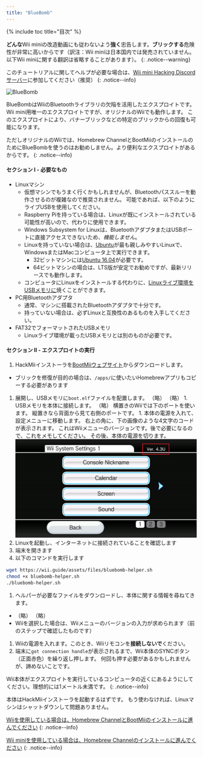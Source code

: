 ```yaml
---
title: "BlueBomb"
---
```


{% include toc title="目次" %}

**どんな**Wii miniの改造動画にも従わないよう**強く**忠告します。**ブリックする**危険性が非常に高いからです（訳注：Wii miniは日本国内では発売されていません。以下Wii miniに関する翻訳は省略することがあります）。
{: .notice--warning}

このチュートリアルに関してヘルプが必要な場合は、[Wii mini Hacking Discordサーバー](https://discord.gg/6ryxnkS)に参加してください（推奨）
{: .notice--info}

![BlueBomb](/images/bluebomb.png)

BlueBombはWiiのBluetoothライブラリの欠陥を活用したエクスプロイトです。 Wii mini用唯一のエクスプロイトですが、オリジナルのWiiでも動作します。 このエクスプロイトにより、バナーブリックなどの特定のブリックからの回復も可能になります。

ただしオリジナルのWiiでは、Homebrew ChannelとBootMiiのインストールのためにBlueBombを使うのはお勧めしません。より便利なエクスプロイトがあるからです。
{: .notice--info}

#### セクション I - 必要なもの
- Linuxマシン
  - 仮想マシンでもうまく行くかもしれませんが、Bluetoothパススルーを動作させるのが複雑なので推奨されません。 可能であれば、以下のようにライブUSBを使用してください。
  - Raspberry Piを持っている場合は、Linuxが既にインストールされている可能性が高いので、代わりに使用できます。
  - Windows Subsystem for Linuxは、BluetoothアダプタまたはUSBポートに直接アクセスできないため、*機能しません*。
  - Linuxを持っていない場合は、[Ubuntu](https://ubuntu.com/download/desktop)が最も親しみやすいLinuxで、WindowsまたはMacコンピュータ上で実行できます。
    - 32ビットマシンには[Ubuntu 16.04](http://releases.ubuntu.com/16.04/)が必要です。
    - 64ビットマシンの場合は、LTS版が安定でお勧めですが、最新リリースでも動作します。
  - コンピュータにLinuxをインストールする代わりに、[Linuxライブ環境をUSBメモリに](https://ubuntu.com/tutorials/tutorial-create-a-usb-stick-on-windows#1-overview)焼くことができます。
- PC用Bluetoothアダプタ
  - 通常、マシンに搭載されたBluetoothアダプタで十分です。
  - 持っていない場合は、必ずLinuxと互換性のあるものを入手してください。
- FAT32でフォーマットされたUSBメモリ
  - Linuxライブ環境が載ったUSBメモリとは別のものが必要です。

#### セクション II - エクスプロイトの実行
1. HackMiiインストーラを[BootMiiウェブサイト](https://bootmii.org/download/)からダウンロードします。
- ブリックを修復が目的の場合は、`/apps/`に使いたいHomebrewアプリもコピーする必要があります
1. 展開し、USBメモリに`boot.elf`ファイルを配置します。
（略） （略） 1. USBメモリを本体に接続します。 （略） 横置きのWiiでは下のポートを使います。 縦置きなら背面から見て右側のポートです。 1. 本体の電源を入れて、設定メニューに移動します。 右上の角に、下の画像のような4文字のコードが表示されます。 これはWiiメニューのバージョンです。後で必要になるので、これをメモしてください。 その後、本体の電源を切ります。 ![システムメニューバージョン](/images/Wii/SystemMenuVersion.png)
1. Linuxを起動し、インターネットに接続されていることを確認します
1. 端末を開きます
1. 以下のコマンドを実行します
```bash
wget https://wii.guide/assets/files/bluebomb-helper.sh
chmod +x bluebomb-helper.sh
./bluebomb-helper.sh
```
1. ヘルパーが必要なファイルをダウンロードし、本体に関する情報を尋ねてきます。
  - （略） （略）
  - Wiiを選択した場合は、Wiiメニューのバージョンの入力が求められます（前のステップで確認したものです）
1. Wiiの電源を入れます。このとき、Wiiリモコンを**接続しないで**ください。
1. 端末に`got connection handle`が表示されるまで、Wii本体のSYNCボタン（正面赤色）を繰り返し押します。 何回も押す必要があるかもしれませんが、諦めないことです。

Wii本体がエクスプロイトを実行しているコンピュータの近くにあるようにしてください。理想的には1メートル未満です。
{: .notice--info}

本体はHackMiiインストーラを起動するはずです。 もう使わなければ、Linuxマシンはシャットダウンして問題ありません。

[Wiiを使用している場合は、Homebrew ChannelとBootMiiのインストールに進んでください](hbc)
{: .notice--info}

[Wii miniを使用している場合は、Homebrew Channelのインストールに進んでください](hbc-mini)
{: .notice--info}
